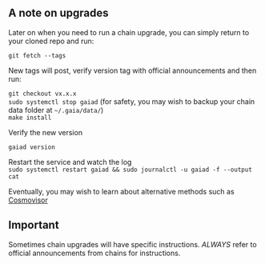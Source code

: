 ## A note on upgrades  
Later on when you need to run a chain upgrade, you can simply return to your cloned repo and run:  
  
`git fetch --tags`  
  
New tags will post, verify version tag with official announcements and then run:  
  
`git checkout vx.x.x`  
`sudo systemctl stop gaiad` (for safety, you may wish to backup your chain data folder at `~/.gaia/data/`)  
`make install`  
  
 Verify the new version  
   
 `gaiad version`  
 
 Restart the service and watch the log  
`sudo systemctl restart gaiad && sudo journalctl -u gaiad -f --output cat`  
  
Eventually, you may wish to learn about alternative methods such as [Cosmovisor](https://github.com/provenance-io/cosmovisor)  
  
## Important  
Sometimes chain upgrades will have specific instructions. *ALWAYS* refer to official announcements from chains for instructions.
